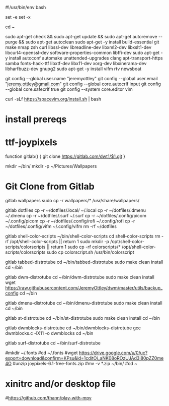 #!/usr/bin/env bash

set -e
set -x

cd ~

sudo apt-get check && sudo apt-get update && sudo apt-get autoremove --purge && sudo apt-get autoclean
sudo apt-get -y install build-essential git make nmap zsh curl libssl-dev libreadline-dev libxml2-dev libxslt1-dev libcurl4-openssl-dev software-properties-common libffi-dev
sudo apt-get -y install autoconf automake unattended-upgrades clang apt-transport-https samba fonts-hack-ttf libxtf-dev libx11-dev xorg-dev libxinerama-dev libharfbuzz-dev gnupg2
sudo apt-get -y install vifm rtv newsboat

git config --global user.name "jeremyottley"
git config --global user.email "jeremy.ottley@gmail.com"
git config --global core.autocrlf input
git config --global core.safecrlf true
git config --system core.editor vim


curl -sLf https://spacevim.org/install.sh | bash


# install prereqs
# ttf-joypixels

function gitlab() {
  git clone https://gitlab.com/dwt1/$1.git
}

mkdir ~/bin/
mkdir -p ~/Pictures/Wallpapers

# Git Clone from Gitlab

gitlab wallpapers
sudo cp -r wallpapers/* /usr/share/wallpapers/

gitlab dotfiles
cp -r ~/dotfiles/.local/ ~/.local
cp -r ~/dotfiles/.dmenu ~/.dmenu
cp -r ~/dotfiles/.surf ~/.surf
cp -r ~/dotfiles/.config/picom ~/.config/picom
cp -r ~/dotfiles/.config/rofi ~/.config/rofi
cp -r ~/dotfiles/.config/vifm ~/.config/vifm
rm -rf ~/dotfiles

gitlab shell-color-scripts ~/bin/shell-color-scripts
cd shell-color-scripts
rm -rf /opt/shell-color-scripts || return 1
sudo mkdir -p /opt/shell-color-scripts/colorscripts || return 1
sudo cp -rf colorscripts/* /opt/shell-color-scripts/colorscripts
sudo cp colorscript.sh /usr/bin/colorscript


gitlab tabbed-distrotube
cd ~/bin/tabbed-distrotube
sudo make clean install
cd ~/bin

gitlab dwm-distrotube
cd ~/bin/dwm-distrotube
sudo make clean install
wget https://raw.githubusercontent.com/JeremyOttley/dwm/master/utils/backup_config
cd ~/bin

gitlab dmenu-distrotube
cd ~/bin/dmenu-distrotube
sudo make clean install
cd ~/bin

gitlab st-distrotube
cd ~/bin/st-distrotube
sudo make clean install
cd ~/bin

gitlab dwmblocks-distrotube
cd ~/bin/dwmblocks-distrotube
gcc dwmblocks.c -lX11 -o dwmblocks
cd ~/bin

gitlab surf-distrotube
cd ~/bin/surf-distrotube

#mkdir ~/.fonts
#cd ~/.fonts
#wget https://drive.google.com/u/0/uc?export=download&confirm=KPsu&id=1cditOi_aNK08oROzUJAd3i80pZZ0me4O
#unzip joypixels-6.1-free-fonts.zip
#mv -v *.zip ~/bin/
#cd ~

# xinitrc and/or desktop file

#https://github.com/thann/play-with-mpv
